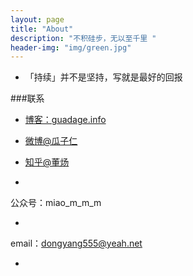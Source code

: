 ```yaml
---
layout: page
title: "About"
description: "不积硅步，无以至千里 "
header-img: "img/green.jpg"
---
```



- 「持续」并不是坚持，写就是最好的回报

###联系

- [博客：guadage.info](http://guadage.info)

- [微博@瓜子仁](http://m.weibo.cn/u/1118377535)

- [知乎@董炀](https://www.zhihu.com/people/dong-yang-47)


- 
公众号：miao_m_m_m


- 
email：<dongyang555@yeah.net>


-

